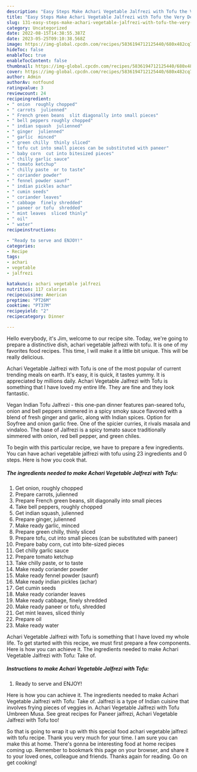 ```yaml
---
description: "Easy Steps Make Achari Vegetable Jalfrezi with Tofu the Very Delicious}"
title: "Easy Steps Make Achari Vegetable Jalfrezi with Tofu the Very Delicious}"
slug: 131-easy-steps-make-achari-vegetable-jalfrezi-with-tofu-the-very-delicious
category: Uncategorized
date: 2022-08-15T14:38:55.387Z
date: 2023-05-25T09:10:38.568Z
image: https://img-global.cpcdn.com/recipes/5836194712125440/680x482cq70/achari-vegetable-jalfrezi-with-tofu-recipe-main-photo.jpg
hideToc: false
enableToc: true
enableTocContent: false
thumbnail: https://img-global.cpcdn.com/recipes/5836194712125440/680x482cq70/achari-vegetable-jalfrezi-with-tofu-recipe-main-photo.jpg
cover: https://img-global.cpcdn.com/recipes/5836194712125440/680x482cq70/achari-vegetable-jalfrezi-with-tofu-recipe-main-photo.jpg
author: Admin
authorAv: notfound
ratingvalue: 3
reviewcount: 24
recipeingredient:
- " onion  roughly chopped"
- " carrots  julienned"
- " French green beans  slit diagonally into small pieces"
- " bell peppers roughly chopped"
- " indian squash  julienned"
- " ginger  julienned"
- " garlic  minced"
- " green chilly  thinly sliced"
- " tofu cut into small pieces can be substituted with paneer"
- " baby corn  cut into bitesized pieces"
- " chilly garlic sauce"
- " tomato ketchup"
- " chilly paste  or to taste"
- " coriander powder"
- " fennel powder saunf"
- " indian pickles achar"
- " cumin seeds"
- " coriander leaves"
- " cabbage  finely shredded"
- " paneer or tofu  shredded"
- " mint leaves  sliced thinly"
- " oil"
- " water"
recipeinstructions:

- "Ready to serve and ENJOY!"
categories:
- Recipe
tags:
- achari
- vegetable
- jalfrezi

katakunci: achari vegetable jalfrezi 
nutrition: 117 calories
recipecuisine: American
preptime: "PT26M"
cooktime: "PT37M"
recipeyield: "2"
recipecategory: Dinner

---
```



Hello everybody, it's Jim, welcome to our recipe site. Today, we're going to prepare a distinctive dish, achari vegetable jalfrezi with tofu. It is one of my favorites food recipes. This time, I will make it a little bit unique. This will be really delicious.

Achari Vegetable Jalfrezi with Tofu is one of the most popular of current trending meals on earth. It's easy, it is quick, it tastes yummy. It is appreciated by millions daily. Achari Vegetable Jalfrezi with Tofu is something that I have loved my entire life. They are fine and they look fantastic.

Vegan Indian Tofu Jalfrezi - this one-pan dinner features pan-seared tofu, onion and bell peppers simmered in a spicy smoky sauce flavored with a blend of fresh ginger and garlic, along with Indian spices. Option for Soyfree and onion garlic free. One of the spicier curries, it rivals masala and vindaloo. The base of Jalfrezi is a spicy tomato sauce traditionally simmered with onion, red bell pepper, and green chiles.


To begin with this particular recipe, we have to prepare a few ingredients. You can have achari vegetable jalfrezi with tofu using 23 ingredients and 0 steps. Here is how you cook that.

<!--inarticleads1-->

##### The ingredients needed to make Achari Vegetable Jalfrezi with Tofu:

1. Get  onion,  roughly chopped
1. Prepare  carrots,  julienned
1. Prepare  French green beans,  slit diagonally into small pieces
1. Take  bell peppers, roughly chopped
1. Get  indian squash,  julienned
1. Prepare  ginger,  julienned
1. Make ready  garlic,  minced
1. Prepare  green chilly,  thinly sliced
1. Prepare  tofu, cut into small pieces (can be substituted with paneer)
1. Prepare  baby corn,  cut into bite-sized pieces
1. Get  chilly garlic sauce
1. Prepare  tomato ketchup
1. Take  chilly paste,  or to taste
1. Make ready  coriander powder
1. Make ready  fennel powder (saunf)
1. Make ready  indian pickles (achar)
1. Get  cumin seeds
1. Make ready  coriander leaves
1. Make ready  cabbage,  finely shredded
1. Make ready  paneer or tofu,  shredded
1. Get  mint leaves,  sliced thinly
1. Prepare  oil
1. Make ready  water


Achari Vegetable Jalfrezi with Tofu is something that I have loved my whole life. To get started with this recipe, we must first prepare a few components. Here is how you can achieve it. The ingredients needed to make Achari Vegetable Jalfrezi with Tofu: Take of. 

<!--inarticleads2-->

##### Instructions to make Achari Vegetable Jalfrezi with Tofu:


1. Ready to serve and ENJOY!

Here is how you can achieve it. The ingredients needed to make Achari Vegetable Jalfrezi with Tofu: Take of. Jalfrezi is a type of Indian cuisine that involves frying pieces of veggies in. Achari Vegetable Jalfrezi with Tofu Umbreen Musa. See great recipes for Paneer jalfrezi, Achari Vegetable Jalfrezi with Tofu too! 

So that is going to wrap it up with this special food achari vegetable jalfrezi with tofu recipe. Thank you very much for your time. I am sure you can make this at home. There's gonna be interesting food at home recipes coming up. Remember to bookmark this page on your browser, and share it to your loved ones, colleague and friends. Thanks again for reading. Go on get cooking!
